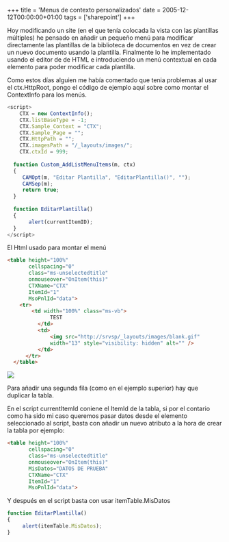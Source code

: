 +++
title = 'Menus de contexto personalizados'
date = 2005-12-12T00:00:00+01:00
tags = ['sharepoint']
+++

Hoy modificando un site (en el que tenía colocada la vista con las plantillas múltiples) he pensado en añadir un pequeño menú para modificar directamente las plantillas de la biblioteca de documentos en vez de crear un nuevo documento usando la plantilla. Finalmente lo he implementado usando el editor de de HTML e introduciendo un menú contextual en cada elemento para poder modificar cada plantilla.

Como estos días alguien me había comentado que tenia problemas al usar el ctx.HttpRoot, pongo el código de ejemplo aquí sobre como montar el  ContextInfo para los menús.



```js
<script>
    CTX = new ContextInfo();
    CTX.listBaseType = -1;
    CTX.Sample_Context = "CTX";
    CTX.Sample_Page = "";
    CTX.HttpPath = ""; 
    CTX.imagesPath = "/_layouts/images/";
    CTX.ctxId = 999;
 
  function Custom_AddListMenuItems(m, ctx)
  {
     CAMOpt(m, "Editar Plantilla", "EditarPlantilla()", "");
     CAMSep(m);
     return true;
  }
   
  function EditarPlantilla()
  {
       alert(currentItemID);
  }
</script>
```

El Html usado para montar el menú

```html	
<table height="100%" 
       cellspacing="0" 
       class="ms-unselectedtitle"
       onmouseover="OnItem(this)" 
       CTXName="CTX" 
       ItemId="1" 
       MsoPnlId="data">
    <tr>
        <td width="100%" class="ms-vb">
              TEST
          </td>
          <td>
              <img src="http://srvsp/_layouts/images/blank.gif" 
              width="13" style="visibility: hidden" alt="" />
          </td>
      </tr>
  </table>
```

![](/images/Sharepoint/MenuContexto1.gif)

Para añadir una segunda fila (como en el ejemplo superior) hay que duplicar la tabla.


En el script currentItemId coniene el ItemId de la tabla, si por el contario como ha sido mi caso queremos pasar datos desde el elemento seleccionado al script, basta con añadir un nuevo atributo a la hora de crear la tabla por ejemplo:

```html	
<table height="100%" 
       cellspacing="0" 
       class="ms-unselectedtitle" 
       onmouseover="OnItem(this)" 
       MisDatos="DATOS DE PRUEBA"
       CTXName="CTX" 
       ItemId="1" 
       MsoPnlId="data">
```

Y después en el script basta con  usar itemTable.MisDatos


```js
function EditarPlantilla()
{
     alert(itemTable.MisDatos);
}
```